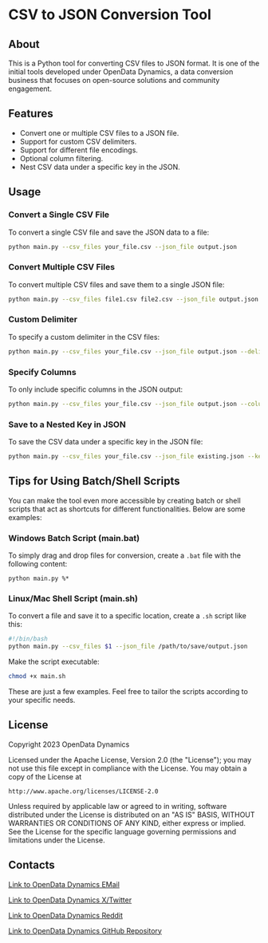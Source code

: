 
# CSV to JSON Conversion Tool


## About

This is a Python tool for converting CSV files to JSON format. It is one of the initial tools developed under OpenData Dynamics, a data conversion business that focuses on open-source solutions and community engagement.

## Features

- Convert one or multiple CSV files to a JSON file.
- Support for custom CSV delimiters.
- Support for different file encodings.
- Optional column filtering.
- Nest CSV data under a specific key in the JSON.

## Usage

### Convert a Single CSV File

To convert a single CSV file and save the JSON data to a file:

```bash
python main.py --csv_files your_file.csv --json_file output.json
```

### Convert Multiple CSV Files

To convert multiple CSV files and save them to a single JSON file:

```bash
python main.py --csv_files file1.csv file2.csv --json_file output.json
```

### Custom Delimiter

To specify a custom delimiter in the CSV files:

```bash
python main.py --csv_files your_file.csv --json_file output.json --delimiter ';'
```

### Specify Columns

To only include specific columns in the JSON output:

```bash
python main.py --csv_files your_file.csv --json_file output.json --columns name age
```

### Save to a Nested Key in JSON

To save the CSV data under a specific key in the JSON file:

```bash
python main.py --csv_files your_file.csv --json_file existing.json --key data_key
```

## Tips for Using Batch/Shell Scripts

You can make the tool even more accessible by creating batch or shell scripts that act as shortcuts for different functionalities. Below are some examples:

### Windows Batch Script (main.bat)

To simply drag and drop files for conversion, create a `.bat` file with the following content:

```batch
python main.py %*
```

### Linux/Mac Shell Script (main.sh)

To convert a file and save it to a specific location, create a `.sh` script like this:

```bash
#!/bin/bash
python main.py --csv_files $1 --json_file /path/to/save/output.json
```

Make the script executable:

```bash
chmod +x main.sh
```

These are just a few examples. Feel free to tailor the scripts according to your specific needs.

## License

Copyright 2023 OpenData Dynamics

Licensed under the Apache License, Version 2.0 (the "License");
you may not use this file except in compliance with the License.
You may obtain a copy of the License at

    http://www.apache.org/licenses/LICENSE-2.0

Unless required by applicable law or agreed to in writing, software
distributed under the License is distributed on an "AS IS" BASIS,
WITHOUT WARRANTIES OR CONDITIONS OF ANY KIND, either express or implied.
See the License for the specific language governing permissions and
limitations under the License.

## Contacts

[Link to OpenData Dynamics EMail](mailto:opendatadynamics@gmail.com)

[Link to OpenData Dynamics X/Twitter](https://twitter.com/OpenDataDyn)

[Link to OpenData Dynamics Reddit](https://www.reddit.com/user/OpenDataDynamics)

[Link to OpenData Dynamics GitHub Repository](https://github.com/TheCompAce/OpenData-Dynamics)